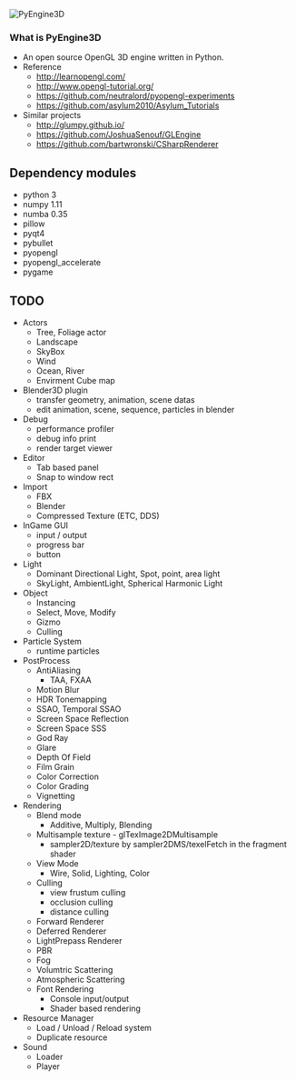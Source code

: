 ![PyEngine3D](https://github.com/ubuntunux/PyEngine3D/blob/master/PyEngine3D.png)

### What is PyEngine3D
* An open source OpenGL 3D engine written in Python.
* Reference
    - http://learnopengl.com/
    - http://www.opengl-tutorial.org/
    - https://github.com/neutralord/pyopengl-experiments
    - https://github.com/asylum2010/Asylum_Tutorials
* Similar projects
    - http://glumpy.github.io/
    - https://github.com/JoshuaSenouf/GLEngine
    - https://github.com/bartwronski/CSharpRenderer

## Dependency modules
 - python 3
 - numpy 1.11
 - numba 0.35
 - pillow
 - pyqt4
 - pybullet
 - pyopengl
 - pyopengl_accelerate
 - pygame

## TODO
* Actors
    - Tree, Foliage actor
    - Landscape
    - SkyBox
    - Wind
    - Ocean, River
    - Envirment Cube map
* Blender3D plugin
    - transfer geometry, animation, scene datas
    - edit animation, scene, sequence, particles in blender
* Debug
    - performance profiler
    - debug info print
    - render target viewer
* Editor
    - Tab based panel
    - Snap to window rect
* Import
    - FBX
    - Blender
    - Compressed Texture (ETC, DDS)
* InGame GUI
    - input / output
    - progress bar
    - button
* Light
    - Dominant Directional Light, Spot, point, area light
    - SkyLight, AmbientLight, Spherical Harmonic Light
* Object
    - Instancing
    - Select, Move, Modify
    - Gizmo
    - Culling
* Particle System
    - runtime particles
* PostProcess
    - AntiAliasing
        - TAA, FXAA
    - Motion Blur
    - HDR Tonemapping
    - SSAO, Temporal SSAO
    - Screen Space Reflection
    - Screen Space SSS
    - God Ray
    - Glare
    - Depth Of Field
    - Film Grain
    - Color Correction
    - Color Grading
    - Vignetting
* Rendering
    - Blend mode
        - Additive, Multiply, Blending
    - Multisample texture - glTexImage2DMultisample
        - sampler2D/texture by sampler2DMS/texelFetch in the fragment shader
    - View Mode
        - Wire, Solid, Lighting, Color
    - Culling
        - view frustum culling
        - occlusion culling
        - distance culling
    - Forward Renderer
    - Deferred Renderer
    - LightPrepass Renderer
    - PBR
    - Fog
    - Volumtric Scattering
    - Atmospheric Scattering
    - Font Rendering
        - Console input/output
        - Shader based rendering
* Resource Manager
    - Load / Unload / Reload system
    - Duplicate resource
* Sound
    - Loader
    - Player